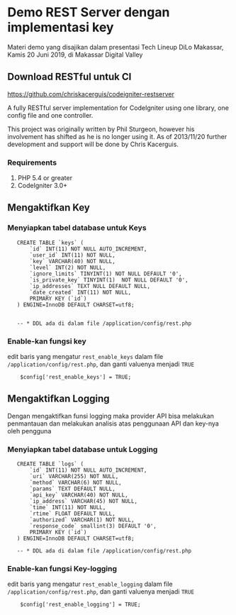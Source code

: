# Demo REST Server dengan implementasi key

Materi demo yang disajikan dalam presentasi Tech Lineup DiLo Makassar, Kamis 20 Juni 2019, di Makassar Digital Valley


## Download RESTful untuk CI

https://github.com/chriskacerguis/codeigniter-restserver

A fully RESTful server implementation for CodeIgniter using one library, one config file and one controller.

This project was originally written by Phil Sturgeon, however his involvement has shifted as he is no longer using it. As of 2013/11/20 further development and support will be done by Chris Kacerguis.


###  Requirements

1. PHP 5.4 or greater
2. CodeIgniter 3.0+


## Mengaktifkan Key

### Menyiapkan tabel database untuk Keys

```
   CREATE TABLE `keys` (
       `id` INT(11) NOT NULL AUTO_INCREMENT,
       `user_id` INT(11) NOT NULL,
       `key` VARCHAR(40) NOT NULL,
       `level` INT(2) NOT NULL,
       `ignore_limits` TINYINT(1) NOT NULL DEFAULT '0',
       `is_private_key` TINYINT(1)  NOT NULL DEFAULT '0',
       `ip_addresses` TEXT NULL DEFAULT NULL,
       `date_created` INT(11) NOT NULL,
       PRIMARY KEY (`id`)
   ) ENGINE=InnoDB DEFAULT CHARSET=utf8;


   -- * DDL ada di dalam file /application/config/rest.php
```

### Enable-kan fungsi key

edit baris yang mengatur `rest_enable_keys` dalam file `/application/config/rest.php`,
dan ganti valuenya  menjadi `TRUE`

```
    $config['rest_enable_keys'] = TRUE;
```


## Mengaktifkan Logging

Dengan mengaktifkan funsi logging maka provider API bisa melakukan penmantauan dan melakukan analisis
atas penggunaan API dan key-nya oleh pengguna

### Menyiapkan tabel database untuk Logging

```
   CREATE TABLE `logs` (
       `id` INT(11) NOT NULL AUTO_INCREMENT,
       `uri` VARCHAR(255) NOT NULL,
       `method` VARCHAR(6) NOT NULL,
       `params` TEXT DEFAULT NULL,
       `api_key` VARCHAR(40) NOT NULL,
       `ip_address` VARCHAR(45) NOT NULL,
       `time` INT(11) NOT NULL,
       `rtime` FLOAT DEFAULT NULL,
       `authorized` VARCHAR(1) NOT NULL,
       `response_code` smallint(3) DEFAULT '0',
       PRIMARY KEY (`id`)
   ) ENGINE=InnoDB DEFAULT CHARSET=utf8;

   -- * DDL ada di dalam file /application/config/rest.php
```

### Enable-kan fungsi Key-logging

edit baris yang mengatur `rest_enable_logging` dalam file `/application/config/rest.php`,
dan ganti valuenya  menjadi `TRUE`

```
    $config['rest_enable_logging'] = TRUE;
```
